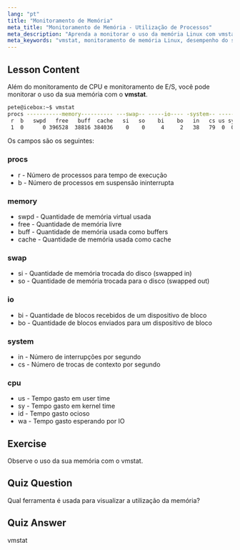 ```yaml
---
lang: "pt"
title: "Monitoramento de Memória"
meta_title: "Monitoramento de Memória - Utilização de Processos"
meta_description: "Aprenda a monitorar o uso da memória Linux com vmstat. Entenda as métricas de memória, swap e CPU para o desempenho do sistema. Comece sua jornada Linux!"
meta_keywords: "vmstat, monitoramento de memória Linux, desempenho do sistema, tutorial Linux, uso de memória, Linux para iniciantes, guia Linux"
---
```


## Lesson Content

Além do monitoramento de CPU e monitoramento de E/S, você pode monitorar o uso da sua memória com o **vmstat**.

```bash
pete@icebox:~$ vmstat
procs -----------memory---------- ---swap-- -----io---- -system-- ------cpu-----
 r  b   swpd   free   buff  cache   si   so    bi    bo   in   cs us sy id wa st
 1  0      0 396528  38816 384036    0    0     4     2   38   79  0  0 99  0  0
```

Os campos são os seguintes:

### procs

- r - Número de processos para tempo de execução
- b - Número de processos em suspensão ininterrupta

### memory

- swpd - Quantidade de memória virtual usada
- free - Quantidade de memória livre
- buff - Quantidade de memória usada como buffers
- cache - Quantidade de memória usada como cache

### swap

- si - Quantidade de memória trocada do disco (swapped in)
- so - Quantidade de memória trocada para o disco (swapped out)

### io

- bi - Quantidade de blocos recebidos de um dispositivo de bloco
- bo - Quantidade de blocos enviados para um dispositivo de bloco

### system

- in - Número de interrupções por segundo
- cs - Número de trocas de contexto por segundo

### cpu

- us - Tempo gasto em user time
- sy - Tempo gasto em kernel time
- id - Tempo gasto ocioso
- wa - Tempo gasto esperando por IO

## Exercise

Observe o uso da sua memória com o vmstat.

## Quiz Question

Qual ferramenta é usada para visualizar a utilização da memória?

## Quiz Answer

vmstat
